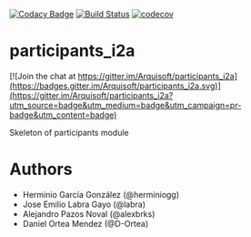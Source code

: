 [![Codacy Badge](https://api.codacy.com/project/badge/Grade/08bf76bd061c4f6e86d4f7a5c8058d4a)](https://www.codacy.com/app/jelabra/participants_i2a?utm_source=github.com&amp;utm_medium=referral&amp;utm_content=Arquisoft/participants_i2a&amp;utm_campaign=Badge_Grade)
[![Build Status](https://travis-ci.org/Arquisoft/participants_i2a.svg?branch=master)](https://travis-ci.org/Arquisoft/participants_i2a)
[![codecov](https://codecov.io/gh/Arquisoft/participants_i2a/branch/master/graph/badge.svg)](https://codecov.io/gh/Arquisoft/participants_i2a)


# participants_i2a

[![Join the chat at https://gitter.im/Arquisoft/participants_i2a](https://badges.gitter.im/Arquisoft/participants_i2a.svg)](https://gitter.im/Arquisoft/participants_i2a?utm_source=badge&utm_medium=badge&utm_campaign=pr-badge&utm_content=badge)

Skeleton of participants module

# Authors

- Herminio García González (@herminiogg)
- Jose Emilio Labra Gayo (@labra)
- Alejandro Pazos Noval (@alexbrks)
- Daniel Ortea Mendez (@D-Ortea)

